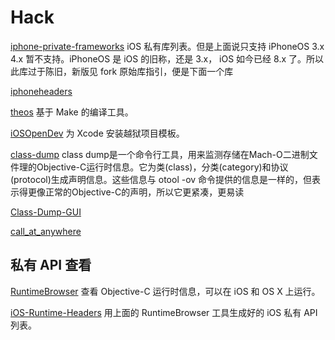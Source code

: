 Hack
====

[iphone-private-frameworks](https://github.com/Ju2ender/iphone-private-frameworks)
iOS 私有库列表。但是上面说只支持 iPhoneOS 3.x 4.x 暂不支持。iPhoneOS 是 iOS 的旧称，还是 3.x，
iOS 如今已经 8.x 了。所以此库过于陈旧，新版见 fork 原始库指引，便是下面一个库

[iphoneheaders](https://github.com/rpetrich/iphoneheaders/)

[theos](https://github.com/Ju2ender/theos)
基于 Make 的编译工具。

[iOSOpenDev](https://github.com/Ju2ender/iOSOpenDev)
为 Xcode 安装越狱项目模板。

[class-dump](https://github.com/Ju2ender/class-dump)
class dump是一个命令行工具，用来监测存储在Mach-O二进制文件理的Objective-C运行时信息。它为类(class)，分类(category)和协议(protocol)生成声明信息。这些信息与 otool -ov 命令提供的信息是一样的，但表示得更像正常的Objective-C的声明，所以它更紧凑，更易读

[Class-Dump-GUI](https://github.com/Ju2ender/Class-Dump-GUI)

[call_at_anywhere](https://github.com/Ju2ender/call_at_anywhere)

私有 API 查看
------------

[RuntimeBrowser](https://github.com/Ju2ender/RuntimeBrowser)
查看 Objective-C 运行时信息，可以在 iOS 和 OS X 上运行。

[iOS-Runtime-Headers](https://github.com/Ju2ender/iOS-Runtime-Headers)
用上面的 RuntimeBrowser 工具生成好的 iOS 私有 API 列表。
